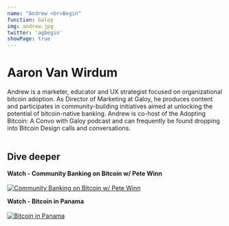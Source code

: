 ```yaml
---
name: "Andrew <br>Begin"
function: Galoy
img: andrew.jpg
twitter: 'agbegin'
showPage: true
---
```


# Aaron Van Wirdum
 
Andrew is a marketer, educator and UX strategist focused on organizational bitcoin adoption. As Director of Marketing at Galoy, he produces content and participates in community-building initiatives aimed at unlocking the potential of bitcoin-native banking. Andrew is co-host of the Adopting Bitcoin: A Convo with Galoy podcast and can frequently be found dropping into Bitcoin Design calls and conversations.
<br><br>

## Dive deeper


<div class="grid grid-cols-2 gap-5">
<div class="p-3 my-2">

**Watch - Community Banking on Bitcoin w/ Pete Winn**  <br><br>
[![Community Banking on Bitcoin w/ Pete Winn](/2022/content/andrew1.png)](https://www.youtube.com/watch?v=I6p8w1p8mFM/)
</div>

<div class="p-3 my-2">

**Watch - Bitcoin in Panama**  <br><br>
[![Bitcoin in Panama](/2022/content/andrew2.png)](https://www.youtube.com/watch?v=ChWK-Zsu0Zk/)
</div>

</div>

<br>





